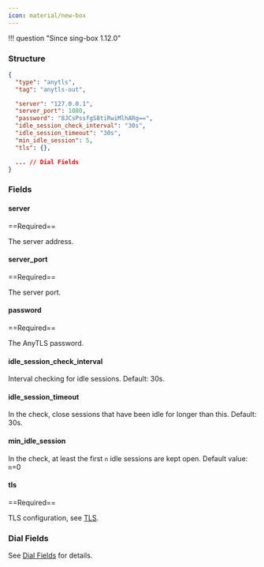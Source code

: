 ```yaml
---
icon: material/new-box
---
```


!!! question "Since sing-box 1.12.0"

### Structure

```json
{
  "type": "anytls",
  "tag": "anytls-out",

  "server": "127.0.0.1",
  "server_port": 1080,
  "password": "8JCsPssfgS8tiRwiMlhARg==",
  "idle_session_check_interval": "30s",
  "idle_session_timeout": "30s",
  "min_idle_session": 5,
  "tls": {},

  ... // Dial Fields
}
```

### Fields

#### server

==Required==

The server address.

#### server_port

==Required==

The server port.

#### password

==Required==

The AnyTLS password.

#### idle_session_check_interval

Interval checking for idle sessions. Default: 30s.

#### idle_session_timeout

In the check, close sessions that have been idle for longer than this. Default: 30s.

#### min_idle_session

In the check, at least the first `n` idle sessions are kept open. Default value: `n`=0

#### tls

==Required==

TLS configuration, see [TLS](/configuration/shared/tls/#outbound).

### Dial Fields

See [Dial Fields](/configuration/shared/dial/) for details.
